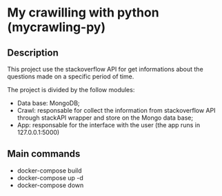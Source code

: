 # My crawilling with python (mycrawling-py)

## Description
This project use the stackoverflow API for get informations about the questions made on a specific period of time.

The project is divided by the follow modules:
- Data base: MongoDB;
- Crawl: responsable for collect the information from stackoverflow API through stackAPI wrapper and store on the Mongo data base;
- App: responsable for the interface with the user (the app runs in 127.0.0.1:5000)

## Main commands
- docker-compose build 
- docker-compose up -d
- docker-compose down
